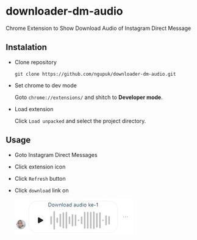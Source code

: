 # downloader-dm-audio

Chrome Extension to Show Download Audio of Instagram Direct Message

## Instalation

- Clone repository

  ```shell
  git clone https://github.com/ngupuk/downloader-dm-audio.git
  ```

- Set chrome to dev mode

  Goto `chrome://extensions/` and shitch to **Developer mode**.

- Load extension

  Click `Load unpacked` and select the project directory.

## Usage

- Goto Instagram Direct Messages
- Click extension icon
- Click `Refresh` button
- Click `download` link on

  ![](docs/sample.png)
